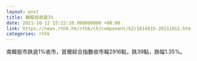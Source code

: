 ```yaml
---
layout: post
title: 韓股低收逾1%
date: 2021-10-12 15:22:18.000000000 +08:00
link: https://news.rthk.hk/rthk/ch/component/k2/1614815-20211012.htm
categories: rthk
---
```


南韓股市跌逾1%收市，首爾綜合指數收市報2916點，跌39點，跌幅1.35%。
